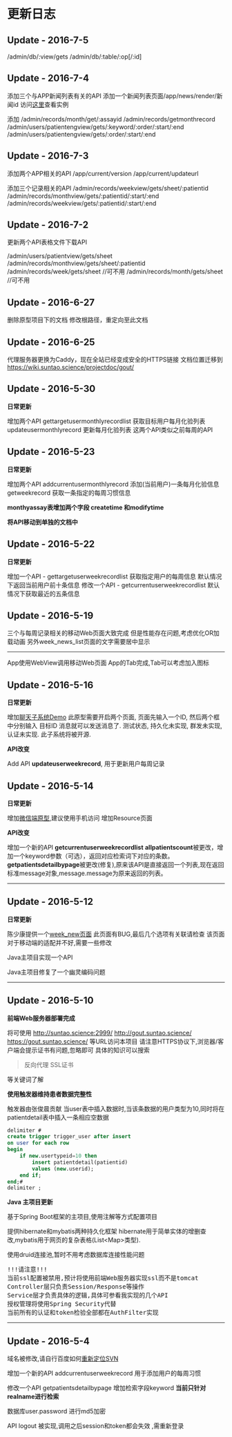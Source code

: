 # 更新日志

## Update - 2016-7-5

/admin/db/:view/gets
/admin/db/:table/:op[/:id]

## Update - 2016-7-4

添加三个与APP新闻列表有关的API
添加一个新闻列表页面/app/news/render/新闻id
访问[这里](http://gout.suntao.science/app/news/render/1)查看实例

添加
/admin/records/month/get/:assayid
/admin/records/getmonthrecord
/admin/users/patientengview/gets/:keyword/:order/:start/:end
/admin/users/patientengview/gets/:order/:start/:end


## Update - 2016-7-3

添加两个APP相关的API
/app/current/version
/app/current/updateurl


添加三个记录相关的API
/admin/records/weekview/gets/sheet/:patientid
/admin/records/monthview/gets/:patientid/:start/:end
/admin/records/weekview/gets/:patientid/:start/:end


## Update - 2016-7-2

更新两个API表格文件下载API

/admin/users/patientview/gets/sheet
/admin/records/monthview/gets/sheet/:patientid
/admin/records/week/gets/sheet //可不用
/admin/records/month/gets/sheet //可不用

## Update - 2016-6-27

删除原型项目下的文档
修改根路径，重定向至此文档

## Update - 2016-6-25

代理服务器更换为Caddy，现在全站已经变成安全的HTTPS链接
文档位置迁移到 https://wiki.suntao.science/projectdoc/gout/

## Update - 2016-5-30 

**日常更新**

增加两个API
gettargetusermonthlyrecordlist 获取目标用户每月化验列表
updateusermonthlyrecord 更新每月化验列表
这两个API类似之前每周的API

## Update - 2016-5-23 

**日常更新**

增加两个API
addcurrentusermonthlyrecord 添加(当前用户)一条每月化验信息
getweekrecord 获取一条指定的每周习惯信息

**monthyassay表增加两个字段 createtime 和modifytime**

**将API移动到单独的文档中**


## Update - 2016-5-22 

**日常更新**

增加一个API - gettargetuserweekrecordlist  获取指定用户的每周信息 默认情况下返回当前用户前十条信息
修改一个API - getcurrentuserweekrecordlist 默认情况下获取最近的五条信息

## Update - 2016-5-19


三个与每周记录相关的移动Web页面大致完成
但是性能存在问题,考虑优化OR加载动画
另外week_news_list页面的文字需要居中显示

*** 

App使用WebView调用移动Web页面
App的Tab完成,Tab可以考虑加入图标

## Update - 2016-5-16

**日常更新**

增加[聊天子系统Demo](/html/chatdemo.html)
此原型需要开启两个页面, 页面先输入一个ID, 然后两个框中分别输入 目标ID 消息就可以发送消息了.
测试状态, 持久化未实现, 群发未实现, 认证未实现.
此子系统将被开源. 

**API改变**

Add API **updateuserweekrecord**, 用于更新用户每周记录


## Update - 2016-5-14

**日常更新** 

增加[微信端原型](/html/wechat.html),建议使用手机访问
增加Resource页面

**API改变**

增加一个新的API **getcurrentuserweekrecordlist**
**allpatientscount**被更改，增加一个keyword参数（可选），返回对应检索词下对应的条数。
**getpatientsdetailbypage**被更改(修复),原来该API是直接返回一个列表,现在返回标准message对象,message.message为原来返回的列表。

***

## Update - 2016-5-12

**日常更新**

陈少康提供一个[week_new页面](/html/week_news.html)
此页面有BUG,最后几个选项有关联请检查
该页面对于移动端的适配并不好,需要一些修改

Java主项目实现一个API

Java主项目修复了一个幽灵编码问题

***

## Update - 2016-5-10

**前端Web服务器部署完成**

将可使用
http://suntao.science:2999/
http://gout.suntao.science/
https://gout.suntao.science/
等URL访问本项目
请注意HTTPS协议下,浏览器/客户端会提示证书有问题,忽略即可
具体的知识可以搜索

> 反向代理 
> SSL证书

等关键词了解

**使用触发器维持患者数据完整性**

触发器由张俊晨贡献
当user表中插入数据时,当该条数据的用户类型为10,同时将在patientdetail表中插入一条相应空数据

```sql
delimiter #
create trigger trigger_user after insert
on user for each row
begin
    if new.usertypeid=10 then
        insert patientdetail(patientid)
        values (new.userid);
    end if;
end;#
delimiter ;
```

**Java 主项目更新**

基于Spring Boot框架的主项目,使用注解等方式配置项目

提供hibernate和mybatis两种持久化框架
hibernate用于简单实体的增删查改,mybatis用于网页的复杂表格(List<Map\>类型).

使用druid连接池,暂时不用考虑数据库连接性能问题

<pre>!!!请注意!!!
当前ssl配置被禁用,预计将使用前端Web服务器实现ssl而不是tomcat
Controller层只负责Session/Response等操作
Service层才负责具体的逻辑,具体可参看我实现的几个API
授权管理将使用Spring Security代替
当前所有的认证和token检验全部都在AuthFilter实现
</pre>



***


## Update - 2016-5-4

域名被修改,请自行百度如何[重新定位SVN](http://my.oschina.net/china008/blog/315883)

增加一个新的API addcurrentuserweekrecord 用于添加用户的每周习惯

修改一个API getpatientsdetailbypage 增加检索字段keyword **当前只针对realname进行检索**

数据库user.password 进行md5加密

API logout 被实现,调用之后session和token都会失效 ,需重新登录